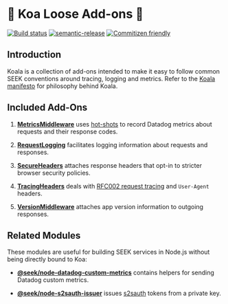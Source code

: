 # 🐨 Koa Loose Add-ons 🐨

[![Build status](https://badge.buildkite.com/ad7ae4309109fe48b7b4ff411e6741efc1b01afba529adaedc.svg?branch=master)](https://buildkite.com/seek/koala)
[![semantic-release](https://img.shields.io/badge/%20%20%F0%9F%93%A6%F0%9F%9A%80-semantic--release-e10079.svg?style=flat-square)](https://github.com/semantic-release/semantic-release)
[![Commitizen friendly](https://img.shields.io/badge/commitizen-friendly-brightgreen.svg?style=flat-square)](http://commitizen.github.io/cz-cli/)

## Introduction

Koala is a collection of add-ons intended to make it easy to follow common SEEK conventions around tracing, logging and metrics.
Refer to the [Koala manifesto](CONTRIBUTING.md) for philosophy behind Koala.

## Included Add-Ons

1. **[MetricsMiddleware](./src/metricsMiddleware/README.md)** uses [hot-shots](https://github.com/brightcove/hot-shots) to record Datadog metrics about requests and their response codes.

2. **[RequestLogging](./src/requestLogging/README.md)** facilitates logging information about requests and responses.

3. **[SecureHeaders](./src/secureHeaders/README.md)** attaches response headers that opt-in to stricter browser security policies.

4. **[TracingHeaders](./src/tracingHeaders/README.md)** deals with [RFC002 request tracing](https://github.com/SEEK-Jobs/rfc/blob/master/RFC002-RequestIds.md) and `User-Agent` headers.

5. **[VersionMiddleware](./src/versionMiddleware/README.md)** attaches app version information to outgoing responses.

## Related Modules

These modules are useful for building SEEK services in Node.js without being directly bound to Koa:

- **[@seek/node-datadog-custom-metrics](https://github.com/SEEK-Jobs/node-datadog-custom-metrics)** contains helpers for sending Datadog custom metrics.

- **[@seek/node-s2sauth-issuer](https://github.com/SEEK-Jobs/node-s2sauth-issuer)** issues [s2sauth](https://github.com/SEEK-Jobs/s2sauth) tokens from a private key.
